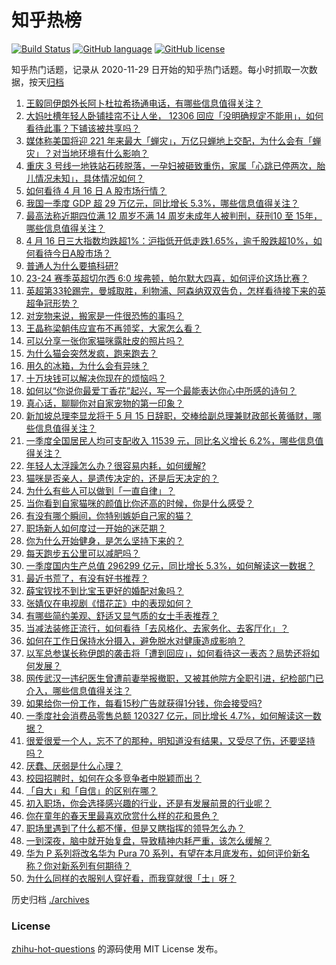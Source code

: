 # 知乎热榜
[![Build Status](https://github.com/ToWeLong/zhihu-hot-questions/workflows/CI/badge.svg)](https://github.com/ToWeLong/zhihu-hot-questions/actions)
[![GitHub language](https://img.shields.io/badge/language-golang-orange.svg)](https://golang.org/)
[![GitHub license](https://img.shields.io/github/license/ToWeLong/zhihu-hot-questions)](https://github.com/ToWeLong/zhihu-hot-questions/blob/main/LICENSE)

知乎热门话题，记录从 2020-11-29 日开始的知乎热门话题。每小时抓取一次数据，按天[归档](./archives)

<!-- BEGIN -->

1. [王毅同伊朗外长阿卜杜拉希扬通电话，有哪些信息值得关注？](https://www.zhihu.com/question/653088488)
1. [大妈吐槽年轻人卧铺挂帘不让人坐， 12306 回应「没明确规定不能用」，如何看待此事？下铺该被共享吗？](https://www.zhihu.com/question/653020558)
1. [媒体称美国将迎 221 年来最大「蝉灾」，万亿只蝉地上交配，为什么会有「蝉灾」？对当地环境有什么影响？](https://www.zhihu.com/question/653098304)
1. [重庆 3 号线一地铁站石砖脱落，一孕妇被砸致重伤，家属「心跳已停两次，胎儿情况未知」，具体情况如何？](https://www.zhihu.com/question/653097502)
1. [如何看待 4 月 16 日 A 股市场行情？](https://www.zhihu.com/question/653093969)
1. [我国一季度 GDP 超 29 万亿元，同比增长 5.3%，哪些信息值得关注？](https://www.zhihu.com/question/653100067)
1. [最高法称近期四位满 12 周岁不满 14 周岁未成年人被判刑，获刑10 至 15年，哪些信息值得关注？](https://www.zhihu.com/question/653116913)
1. [4 月 16 日三大指数均跌超1%：沪指低开低走跌1.65%，逾千股跌超10%，如何看待今日A股市场？](https://www.zhihu.com/question/653096883)
1. [普通人为什么要搞科研?](https://www.zhihu.com/question/651873626)
1. [23-24 赛季英超切尔西 6:0 埃弗顿，帕尔默大四喜，如何评价这场比赛？](https://www.zhihu.com/question/653057543)
1. [英超第33轮踢完，曼城取胜，利物浦、阿森纳双双告负，怎样看待接下来的英超争冠形势？](https://www.zhihu.com/question/652988679)
1. [对宠物来说，搬家是一件很恐怖的事吗？](https://www.zhihu.com/question/652392876)
1. [王晶称梁朝伟应宣布不再领奖，大家怎么看？](https://www.zhihu.com/question/653004139)
1. [可以分享一张你家猫咪露肚皮的照片吗？](https://www.zhihu.com/question/652390709)
1. [为什么猫会突然发疯，跑来跑去？](https://www.zhihu.com/question/649238471)
1. [用久的冰箱，为什么会有异味？](https://www.zhihu.com/question/644714751)
1. [十万块钱可以解决你现在的烦恼吗？](https://www.zhihu.com/question/652950431)
1. [如何以“你说你最爱丁香花”起兴，写一个最能表达你心中所感的诗句？](https://www.zhihu.com/question/653112712)
1. [真心话，聊聊你对自家宠物的第一印象？](https://www.zhihu.com/question/650460710)
1. [新加坡总理李显龙将于 5 月 15 日辞职，交棒给副总理兼财政部长黄循财，哪些信息值得关注？](https://www.zhihu.com/question/653016646)
1. [一季度全国居民人均可支配收入 11539 元，同比名义增长 6.2%，哪些信息值得关注？](https://www.zhihu.com/question/653100073)
1. [年轻人太浮躁怎么办？很容易内耗，如何缓解?](https://www.zhihu.com/question/652663405)
1. [猫咪是否亲人，是遗传决定的，还是后天决定的？](https://www.zhihu.com/question/652392953)
1. [为什么有些人可以做到「一直自律」？](https://www.zhihu.com/question/652993335)
1. [当你看到自家猫咪的颜值比你还高的时候，你是什么感受？](https://www.zhihu.com/question/651357084)
1. [有没有哪个瞬间，你特别嫉妒自己家的猫？](https://www.zhihu.com/question/650460780)
1. [职场新人如何度过一开始的迷茫期？](https://www.zhihu.com/question/652731291)
1. [你为什么开始健身，是怎么坚持下来的？](https://www.zhihu.com/question/651186087)
1. [每天跑步五公里可以减肥吗？](https://www.zhihu.com/question/650984183)
1. [一季度国内生产总值 296299 亿元，同比增⻓ 5.3%，如何解读这一数据？](https://www.zhihu.com/question/653099526)
1. [最近书荒了，有没有好书推荐？](https://www.zhihu.com/question/650448803)
1. [薛宝钗找不到比宝玉更好的婚配对象吗？](https://www.zhihu.com/question/644185679)
1. [张婧仪在电视剧《惜花芷》中的表现如何？](https://www.zhihu.com/question/651405789)
1. [有哪些简约美观、舒适又显气质的女士手表推荐？](https://www.zhihu.com/question/648442997)
1. [当减法装修正流行，如何看待「去风格化、去家务化、去客厅化」？](https://www.zhihu.com/question/647382653)
1. [如何在工作日保持水分摄入，避免脱水对健康造成影响？](https://www.zhihu.com/question/653095477)
1. [以军总参谋长称伊朗的袭击将「遭到回应」，如何看待这一表态？局势还将如何发展？](https://www.zhihu.com/question/653090590)
1. [网传武汉一违纪医生曾遭前妻举报撤职，又被其他院方全职引进，纪检部门已介入，哪些信息值得关注？](https://www.zhihu.com/question/652987874)
1. [如果给你一份工作，每看15秒广告就获得1分钱，你会接受吗?](https://www.zhihu.com/question/644974041)
1. [一季度社会消费品零售总额 120327 亿元，同比增长 4.7%，如何解读这一数据？](https://www.zhihu.com/question/653100239)
1. [很爱很爱一个人，忘不了的那种，明知道没有结果，又受尽了伤，还要坚持吗？](https://www.zhihu.com/question/652886761)
1. [厌蠢、厌弱是什么心理？](https://www.zhihu.com/question/652563760)
1. [校园招聘时，如何在众多竞争者中脱颖而出？](https://www.zhihu.com/question/653067410)
1. [「自大」和「自信」的区别在哪？](https://www.zhihu.com/question/652982979)
1. [初入职场，你会选择感兴趣的行业，还是有发展前景的行业呢？](https://www.zhihu.com/question/652782110)
1. [你在童年的春天里最喜欢欣赏什么样的花和景色？](https://www.zhihu.com/question/650130695)
1. [职场里遇到了什么都不懂，但是又瞎指挥的领导怎么办？](https://www.zhihu.com/question/652605858)
1. [一到深夜，脑中就开始复盘，导致精神内耗严重，该怎么缓解？](https://www.zhihu.com/question/652768184)
1. [华为 P 系列将改名华为 Pura 70 系列，有望在本月底发布，如何评价新名称？你对新系列有何期待？](https://www.zhihu.com/question/652635808)
1. [为什么同样的衣服别人穿好看，而我穿就很「土」呀？](https://www.zhihu.com/question/653095392)

<!-- END -->

历史归档 [./archives](./archives)


### License
[zhihu-hot-questions](https://github.com/towelong/zhihu-hot-questions) 的源码使用 MIT License 发布。